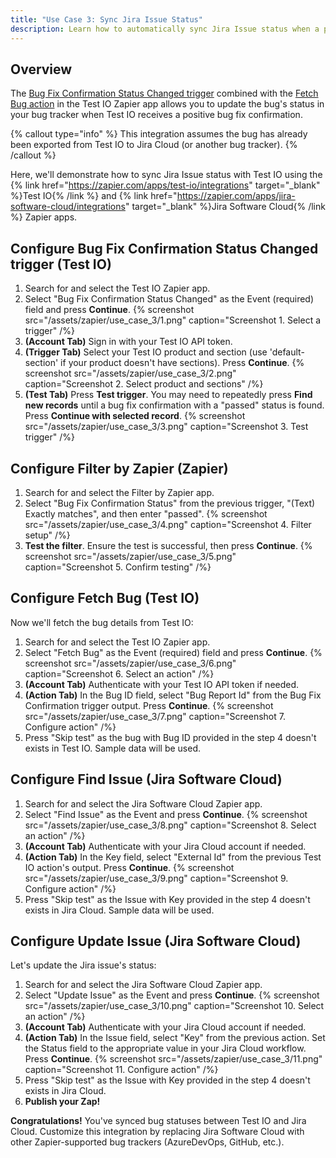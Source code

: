 ```yaml
---
title: "Use Case 3: Sync Jira Issue Status"
description: Learn how to automatically sync Jira Issue status when a positive bug fix confirmation is received in Test IO.
---
```


## Overview

The [Bug Fix Confirmation Status Changed trigger](/docs/zapier/triggers#bug-fix-confirmation-status-changed) combined with the [Fetch Bug action](/docs/zapier/actions#fetch-bug) in the Test IO Zapier app allows you to update the bug's status in your bug tracker when Test IO receives a positive bug fix confirmation.

{% callout type="info" %}
This integration assumes the bug has already been exported from Test IO to Jira Cloud (or another bug tracker).
{% /callout %}

Here, we'll demonstrate how to sync Jira Issue status with Test IO using the {% link href="https://zapier.com/apps/test-io/integrations" target="_blank" %}Test IO{% /link %} and {% link href="https://zapier.com/apps/jira-software-cloud/integrations" target="_blank" %}Jira Software Cloud{% /link %} Zapier apps.

## Configure Bug Fix Confirmation Status Changed trigger (Test IO)

1. Search for and select the Test IO Zapier app.
2. Select "Bug Fix Confirmation Status Changed" as the Event (required) field and press **Continue**.
   {% screenshot src="/assets/zapier/use_case_3/1.png" caption="Screenshot 1. Select a trigger" /%}
3. **(Account Tab)** Sign in with your Test IO API token.
4. **(Trigger Tab)** Select your Test IO product and section (use 'default-section' if your product doesn't have sections). Press **Continue**.
   {% screenshot src="/assets/zapier/use_case_3/2.png" caption="Screenshot 2. Select product and sections" /%}
5. **(Test Tab)** Press **Test trigger**. You may need to repeatedly press **Find new records** until a bug fix confirmation with a "passed" status is found. Press **Continue with selected record**.
   {% screenshot src="/assets/zapier/use_case_3/3.png" caption="Screenshot 3. Test trigger" /%}

## Configure Filter by Zapier (Zapier)

1. Search for and select the Filter by Zapier app.
2. Select "Bug Fix Confirmation Status" from the previous trigger, "(Text) Exactly matches", and then enter "passed".
   {% screenshot src="/assets/zapier/use_case_3/4.png" caption="Screenshot 4. Filter setup" /%}
3. **Test the filter**. Ensure the test is successful, then press **Continue**.
   {% screenshot src="/assets/zapier/use_case_3/5.png" caption="Screenshot 5. Confirm testing" /%}

## Configure Fetch Bug (Test IO)

Now we'll fetch the bug details from Test IO:

1. Search for and select the Test IO Zapier app.
2. Select "Fetch Bug" as the Event (required) field and press **Continue**.
   {% screenshot src="/assets/zapier/use_case_3/6.png" caption="Screenshot 6. Select an action" /%}
3. **(Account Tab)** Authenticate with your Test IO API token if needed.
4. **(Action Tab)** In the Bug ID field, select "Bug Report Id" from the Bug Fix Confirmation trigger output. Press **Continue**.
   {% screenshot src="/assets/zapier/use_case_3/7.png" caption="Screenshot 7. Configure action" /%}
5. Press "Skip test" as the bug with Bug ID provided in the step 4 doesn't exists in Test IO. Sample data will be used.

## Configure Find Issue (Jira Software Cloud)

1. Search for and select the Jira Software Cloud Zapier app.
2. Select "Find Issue" as the Event and press **Continue**.
   {% screenshot src="/assets/zapier/use_case_3/8.png" caption="Screenshot 8. Select an action" /%}
3. **(Account Tab)** Authenticate with your Jira Cloud account if needed.
4. **(Action Tab)** In the Key field, select "External Id" from the previous Test IO action's output. Press **Continue**.
   {% screenshot src="/assets/zapier/use_case_3/9.png" caption="Screenshot 9. Configure action" /%}
5. Press "Skip test" as the Issue with Key provided in the step 4 doesn't exists in Jira Cloud. Sample data will be used.

## Configure Update Issue (Jira Software Cloud)

Let's update the Jira issue's status:

1. Search for and select the Jira Software Cloud Zapier app.
2. Select "Update Issue" as the Event and press **Continue**.
   {% screenshot src="/assets/zapier/use_case_3/10.png" caption="Screenshot 10. Select an action" /%}
3. **(Account Tab)** Authenticate with your Jira Cloud account if needed.
4. **(Action Tab)** In the Issue field, select "Key" from the previous action. Set the Status field to the appropriate value in your Jira Cloud workflow. Press **Continue**.
   {% screenshot src="/assets/zapier/use_case_3/11.png" caption="Screenshot 11. Configure action" /%}
5. Press "Skip test" as the Issue with Key provided in the step 4 doesn't exists in Jira Cloud.
6. **Publish your Zap!**

**Congratulations!** You've synced bug statuses between Test IO and Jira Cloud. Customize this integration by replacing Jira Software Cloud with other Zapier-supported bug trackers (AzureDevOps, GitHub, etc.).

